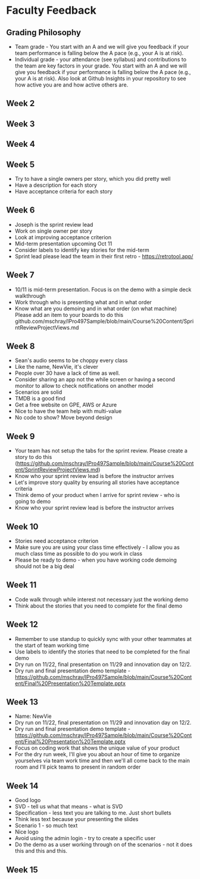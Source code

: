 # Faculty Feedback #

## Grading Philosophy ##
- Team grade - You start with an A and we will give you feedback if your team performance is falling below the A pace (e.g., your A is at risk).
- Individual grade - your attendance (see syllabus) and contributions to the team are key factors in your grade.  You start with an A and we will give you feedback if your performance is falling below the A pace (e.g., your A is at risk).  Also look at Github Insights in your repository to see how active you are and how active others are.

## Week 2 ##

## Week 3 ##

## Week 4 ##

## Week 5 ##
- Try to have a single owners per story, which you did pretty well
- Have a description for each story
- Have acceptance criteria for each story

## Week 6 ##
- Joseph is the sprint review lead
- Work on single owner per story
- Look at improving acceptance criterion
- Mid-term presentation upcoming Oct 11
- Consider labels to identify key stories for the mid-term
- Sprint lead please lead the team in their first retro - https://retrotool.app/

## Week 7 ##
- 10/11 is mid-term presentation.  Focus is on the demo with a simple deck walkthrough
- Work through who is presenting what and in what order
- Know what are you demoing and in what order (on what machine)
Please add an item to your boards to do this github.com/mschray/IPro497Sample/blob/main/Course%20Content/SprintReviewProjectViews.md

## Week 8 ##
- Sean's audio seems to be choppy every class
- Like the name, NewVie, it's clever
- People over 30 have a lack of time as well.
- Consider sharing an app not the while screen or having a second monitor to allow to check notifications on another model
- Scenarios are solid
- TMDB is a good find
- Get a free website on GPE, AWS or Azure
- Nice to have the team help with multi-value
- No code to show?  Move beyond design
 
## Week 9 ##
- Your team has not setup the tabs for the sprint review.  Please create a story to do this (https://github.com/mschray/IPro497Sample/blob/main/Course%20Content/SprintReviewProjectViews.md)
- Know who your sprint review lead is before the instructor arrives
- Let's improve story quality by ensuring all stories have acceptance criteria
- Think demo of your product when I arrive for sprint review - who is going to demo
- Know who your sprint review lead is before the instructor arrives

## Week 10 ##
- Stories need acceptance criterion
- Make sure you are using your class time effectively - I allow you as much class time as possible to do you work in class
- Please be ready to demo - when you have working code demoing should not be a big deal

## Week 11 ##
- Code walk through while interest not necessary just the working demo
- Think about the stories that you need to complete for the final demo

## Week 12 ##
- Remember to use standup to quickly sync with your other teammates at the start of team working time
- Use labels to identify the stories that need to be completed for the final demo
- Dry run on 11/22, final presentation on 11/29 and innovation day on 12/2.
- Dry run and final presentation demo template - https://github.com/mschray/IPro497Sample/blob/main/Course%20Content/Final%20Presentation%20Template.pptx

## Week 13 ##
- Name: NewVie
- Dry run on 11/22, final presentation on 11/29 and innovation day on 12/2.
- Dry run and final presentation demo template - https://github.com/mschray/IPro497Sample/blob/main/Course%20Content/Final%20Presentation%20Template.pptx
- Focus on coding work that shows the unique value of your product
- For the dry run week, I'll give you about an hour of time to organize yourselves via team work time and then we'll all come back to the main room and I'll pick teams to present in random order
## Week 14 ##
- Good logo
- SVD - tell us what that means - what is SVD
- Specification - less text you are talking to me. Just short bullets
- Think less text because your presenting the slides
- Scenario 1 - so much text 
- Nice logo
- Avoid using the admin login - try to create a specific user
- Do the demo as a user working through on of the scenarios - not it does this and this and this.

## Week 15 ##
